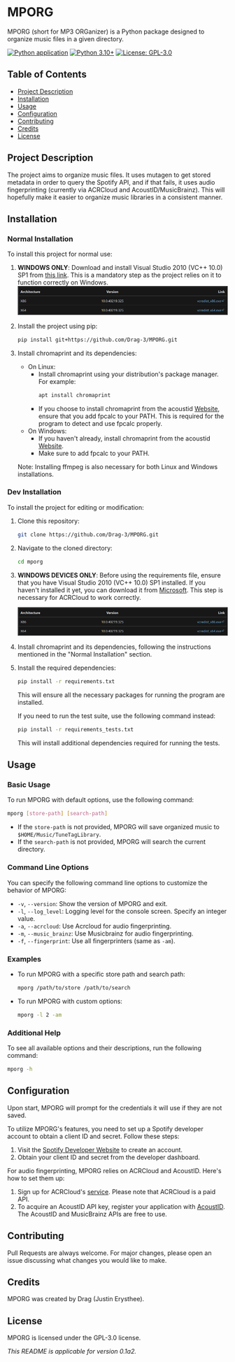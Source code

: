 # MPORG

MPORG (short for MP3 ORGanizer) is a Python package designed to organize music files in a given directory.

[![Python application](https://github.com/Drag-3/MP3ORG/actions/workflows/python-app.yml/badge.svg)](https://github.com/Drag-3/MP3ORG/actions/workflows/python-app.yml)
[![Python 3.10+](https://img.shields.io/badge/python-3.10+-blue.svg)](https://www.python.org/downloads/release/python-3100/)
[![License: GPL-3.0](https://img.shields.io/badge/License-GPL--3.0-blue.svg)](https://opensource.org/licenses/GPL-3.0)

## Table of Contents
- [Project Description](#project-description)
- [Installation](#installation)
- [Usage](#usage)
- [Configuration](#configuration)
- [Contributing](#contributing)
- [Credits](#credits)
- [License](#license)

## Project Description
The project aims to organize music files. It uses mutagen to get stored metadata in order to query the Spotify API, and if that fails, it uses audio fingerprinting (currently via ACRCloud and AcoustID/MusicBrainz). This will hopefully make it easier to organize music libraries in a consistent manner.

## Installation
### Normal Installation


To install this project for normal use:

1. **WINDOWS ONLY**: Download and install Visual Studio 2010 (VC++ 10.0) SP1 from [this link](https://learn.microsoft.com/en-US/cpp/windows/latest-supported-vc-redist?view=msvc-170#visual-studio-2010-vc-100-sp1-no-longer-supported). This is a mandatory step as the project relies on it to function correctly on Windows.
   ![img_1.png](img_1.png)

2. Install the project using pip:
   ```bash
   pip install git+https://github.com/Drag-3/MPORG.git
   ```

3. Install chromaprint and its dependencies:
   - On Linux:
     - Install chromaprint using your distribution's package manager. For example:
       ```bash
       apt install chromaprint
       ```
     - If you choose to install chromaprint from the acoustid [Website](https://acoustid.org/chromaprint), ensure that you add fpcalc to your PATH. This is required for the program to detect and use fpcalc properly.
   - On Windows:
     - If you haven't already, install chromaprint from the acoustid [Website](https://acoustid.org/chromaprint).
     - Make sure to add fpcalc to your PATH.

   Note: Installing ffmpeg is also necessary for both Linux and Windows installations.

### Dev Installation

To install the project for editing or modification:

1. Clone this repository:
   ```bash
   git clone https://github.com/Drag-3/MPORG.git
   ```

2. Navigate to the cloned directory:
   ```bash
   cd mporg
   ```

3. **WINDOWS DEVICES ONLY**: Before using the requirements file, ensure that you have Visual Studio 2010 (VC++ 10.0) SP1 installed. If you haven't installed it yet, you can download it from [Microsoft](https://learn.microsoft.com/en-US/cpp/windows/latest-supported-vc-redist?view=msvc-170#visual-studio-2010-vc-100-sp1-no-longer-supported). This step is necessary for ACRCloud to work correctly.

   ![img.png](img_1.png)

4. Install chromaprint and its dependencies, following the instructions mentioned in the "Normal Installation" section.

5. Install the required dependencies:
   ```bash
   pip install -r requirements.txt
   ```
   This will ensure all the necessary packages for running the program are installed.

   If you need to run the test suite, use the following command instead:
   ```bash
   pip install -r requirements_tests.txt
   ```
   This will install additional dependencies required for running the tests.
   
## Usage
### Basic Usage
To run MPORG with default options, use the following command:
```bash
mporg [store-path] [search-path]
```
- If the `store-path` is not provided, MPORG will save organized music to `$HOME/Music/TuneTagLibrary`.
- If the `search-path` is not provided, MPORG will search the current directory.

### Command Line Options
You can specify the following command line options to customize the behavior of MPORG:

- `-v`, `--version`: Show the version of MPORG and exit.
- `-l`, `--log_level`: Logging level for the console screen. Specify an integer value.
- `-a`, `--acrcloud`: Use Acrcloud for audio fingerprinting.
- `-m`, `--music_brainz`: Use Musicbrainz for audio fingerprinting.
- `-f`, `--fingerprint`: Use all fingerprinters (same as `-am`).

### Examples
- To run MPORG with a specific store path and search path:
  ```bash
  mporg /path/to/store /path/to/search
  ```

- To run MPORG with custom options:
  ```bash
  mporg -l 2 -am
  ```

### Additional Help
To see all available options and their descriptions, run the following command:
```bash
mporg -h
```

## Configuration
Upon start, MPORG will prompt for the credentials it will use if they are not saved.

To utilize MPORG's features, you need to set up a Spotify developer account to obtain a client ID and secret. Follow these steps:

1. Visit the [Spotify Developer Website](https://developer.spotify.com/) to create an account.
2. Obtain your client ID and secret from the developer dashboard.


For audio fingerprinting, MPORG relies on ACRCloud and AcoustID. Here's how to set them up:

1. Sign up for ACRCloud's [service](https://console.acrcloud.com). Please note that ACRCloud is a paid API.
2. To acquire an AcoustID API key, register your application with [AcoustID](https://acoustid.org/new-application). The AcoustID and MusicBrainz APIs are free to use.


## Contributing
Pull Requests are always welcome. For major changes, please open an issue discussing what changes you would like to make.

## Credits
MPORG was created by Drag (Justin Erysthee).

## License
MPORG is licensed under the GPL-3.0 license.


*This README is applicable for version 0.1a2.*
